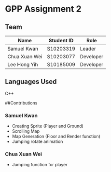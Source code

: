 # GPP Assignment 2

## Team
|Name|Student ID|Role|
|----------|----------|----------|
|Samuel Kwan|S10203319|Leader|
|Chua Xuan Wei|S10203077|Developer|
|Lee Hong Yih|S10185009|Developer|

## Languages Used
C++

##Contributions
### Samuel Kwan
* Creating Sprite (Player and Ground)
* Scrolling Map
* Map Generation (Floor and Render function)
* Jumping rotate animation

### Chua Xuan Wei
* Jumping function for player

